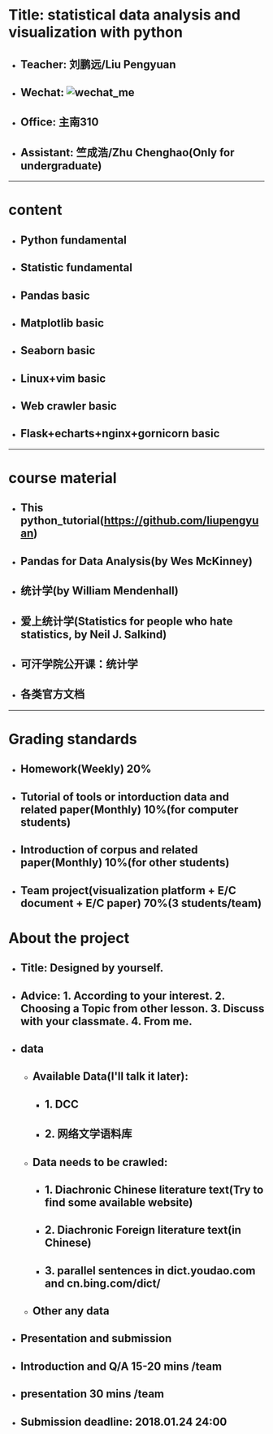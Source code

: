 # Title: statistical data analysis and visualization with python
- ## Teacher: 刘鹏远/Liu Pengyuan
- ## Wechat: ![wechat_me](https://github.com/liupengyuan/python_tutorial/blob/master/pic/wechat_liupengyuan.jpg)
- ## Office: 主南310
- ## Assistant: 竺成浩/Zhu Chenghao(Only for undergraduate)
---
# content
- ## Python fundamental
- ## Statistic fundamental
- ## Pandas basic
- ## Matplotlib basic
- ## Seaborn basic
- ## Linux+vim basic
- ## Web crawler basic 
- ## Flask+echarts+nginx+gornicorn basic
---
# course material
- ## This python_tutorial(https://github.com/liupengyuan)
- ## Pandas for Data Analysis(by Wes McKinney)
- ## 统计学(by William Mendenhall)
- ## 爱上统计学(Statistics for people who hate statistics, by Neil J. Salkind)
- ## 可汗学院公开课：统计学
- ## 各类官方文档
---
# Grading standards
- ## Homework(Weekly)                                                   20%
- ## Tutorial of tools or intorduction data and related paper(Monthly)  10%(for computer students)
- ## Introduction of corpus and related paper(Monthly)  10%(for other students)
- ## Team project(visualization platform + E/C document + E/C paper)    70%(3 students/team)

# About the project
- ## Title: Designed by yourself.
- ## Advice: 1. According to your interest. 2. Choosing a Topic from other lesson. 3. Discuss with your classmate. 4. From me.
- ## data
  - ## Available Data(I'll talk it later): 
    - ## 1. DCC
    - ## 2. 网络文学语料库
  - ## Data needs to be crawled:
    - ## 1. Diachronic Chinese literature text(Try to find some available website)
    - ## 2. Diachronic Foreign literature text(in Chinese)
    - ## 3. parallel sentences in dict.youdao.com and cn.bing.com/dict/
  - ## Other any data
- ## Presentation and submission
 - ## Introduction and Q/A 15-20 mins /team
 - ## presentation 30 mins /team
 - ## Submission deadline: 2018.01.24  24:00
